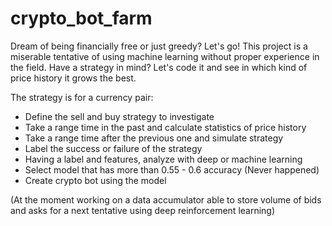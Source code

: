 # crypto_bot_farm
Dream of being financially free or just greedy? Let's go!
This project is a miserable tentative of using machine learning without proper experience in the field.
Have a strategy in mind? Let's code it and see in which kind of price history it grows the best.

The strategy is for a currency pair:
  - Define the sell and buy strategy to investigate
  - Take a range time in the past and calculate statistics of price history
  - Take a range time after the previous one and simulate strategy
  - Label the success or failure of the strategy
  - Having a label and features, analyze with deep or machine learning
  - Select model that has more than 0.55 - 0.6 accuracy (Never happened)
  - Create crypto bot using the model

(At the moment working on a data accumulator able to store volume of bids and asks for a next tentative using deep reinforcement learning)
